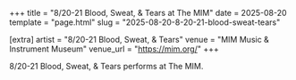 +++
title = "8/20-21 Blood, Sweat, & Tears at The MIM"
date = 2025-08-20
template = "page.html"
slug = "2025-08-20-8-20-21-blood-sweat-tears"

[extra]
artist = "8/20-21 Blood, Sweat, & Tears"
venue = "MIM Music & Instrument Museum"
venue_url = "https://mim.org/"
+++

8/20-21 Blood, Sweat, & Tears performs at The MIM.

